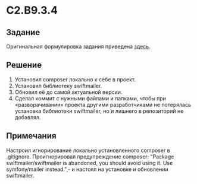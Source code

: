 # C2.B9.3.4


## Задание

Оригинальная формулировка задания приведена [здесь](./TASK.md).


## Решение

1. Установил composer локально к себе в проект.
1. Установил библиотеку swiftmailer.
1. Обновил её до самой актуальной версии.
1. Сделал коммит с нужными файлами и папками, чтобы при «разворачивании» проекта другими разработчиками не потерялась установка библиотеки swiftmailer, но и лишнего в репозиторий не добавлял.

## Примечания

Настроил игнорирование локально установленного composer в .gitignore.
Проигнорировал предупреждение composer: "Package swiftmailer/swiftmailer is abandoned, you should avoid using it. Use symfony/mailer instead.",-
и настоял на установке и обновлении swiftmailer.
